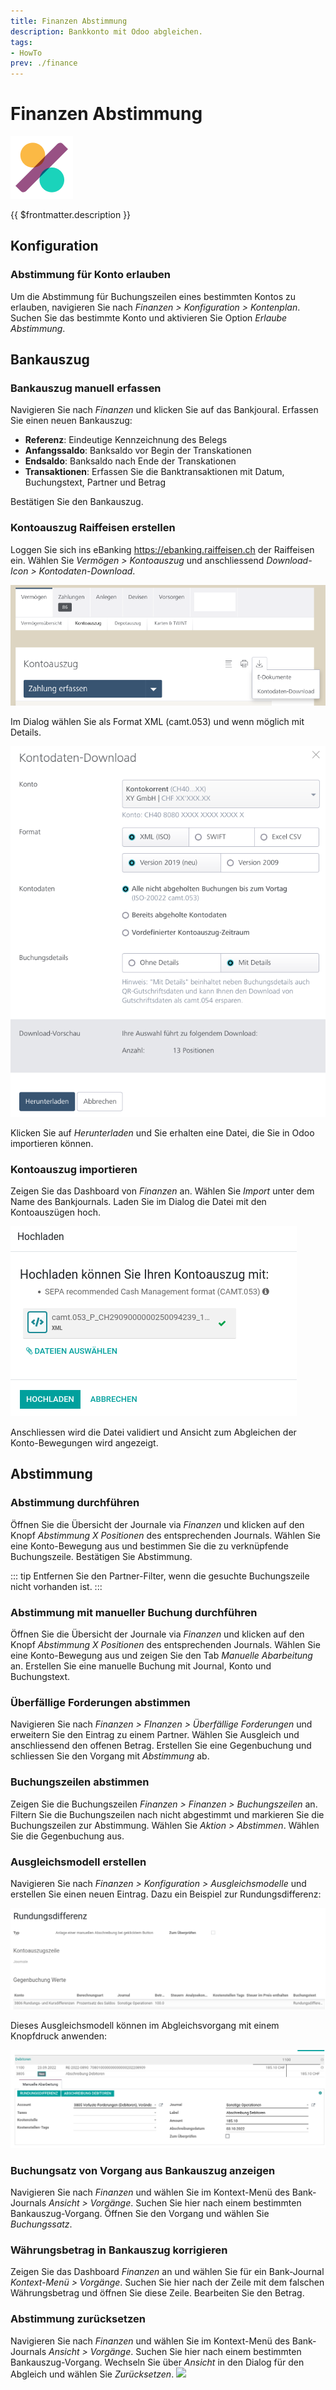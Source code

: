 ```yaml
---
title: Finanzen Abstimmung
description: Bankkonto mit Odoo abgleichen.
tags:
- HowTo
prev: ./finance
---
```

# Finanzen Abstimmung
![icons_odoo_account_accountant](attachments/icons_odoo_account_accountant.png)

{{ $frontmatter.description }}

## Konfiguration

### Abstimmung für Konto erlauben

Um die Abstimmung für Buchungszeilen eines bestimmten Kontos zu erlauben, navigieren Sie nach *Finanzen > Konfiguration > Kontenplan*. Suchen Sie das bestimmte Konto und aktivieren Sie Option *Erlaube Abstimmung*.

## Bankauszug

### Bankauszug manuell erfassen

Navigieren Sie nach *Finanzen* und klicken Sie auf das Bankjoural. Erfassen Sie einen neuen Bankauszug:

* **Referenz**: Eindeutige Kennzeichnung des Belegs
* **Anfangssaldo**: Banksaldo vor Begin der Transkationen
* **Endsaldo**: Banksaldo nach Ende der Transkationen
* **Transaktionen**: Erfassen Sie die Banktransaktionen mit Datum, Buchungstext, Partner und Betrag

Bestätigen Sie den Bankauszug.

### Kontoauszug Raiffeisen erstellen

Loggen Sie sich ins eBanking <https://ebanking.raiffeisen.ch> der Raiffeisen ein. Wählen Sie *Vermögen > Kontoauszug* und anschliessend *Download-Icon > Kontodaten-Download*.

![](attachments/Finance%20Reconcile%20eBanking%20Kontodaten%20Raiffeisen.png)

Im Dialog wählen Sie als Format XML (camt.053) und wenn möglich mit Details.

![](attachments/Finance%20Reconcile%20Kontodaten-Download%20Raiffeisen.png)

Klicken Sie auf *Herunterladen* und Sie erhalten eine Datei, die Sie in Odoo importieren können.

### Kontoauszug importieren

Zeigen Sie das Dashboard von *Finanzen* an. Wählen Sie *Import* unter dem Name des Bankjournals. Laden Sie im Dialog die Datei mit den Kontoauszügen hoch.

![](attachments/Finanzen%20Kontoauszug%20importieren.png)

Anschliessen wird die Datei validiert und Ansicht zum Abgleichen der Konto-Bewegungen wird angezeigt.

## Abstimmung

### Abstimmung durchführen

Öffnen Sie die Übersicht der Journale via *Finanzen* und klicken auf den Knopf *Abstimmung X Positionen* des entsprechenden Journals. Wählen Sie eine Konto-Bewegung aus und bestimmen Sie die zu verknüpfende Buchungszeile. Bestätigen Sie Abstimmung.

::: tip
Entfernen Sie den Partner-Filter, wenn die gesuchte Buchungszeile nicht vorhanden ist.
:::

### Abstimmung mit manueller Buchung durchführen

Öffnen Sie die Übersicht der Journale via *Finanzen* und klicken auf den Knopf *Abstimmung X Positionen* des entsprechenden Journals. Wählen Sie eine Konto-Bewegung aus und zeigen Sie den Tab *Manuelle Abarbeitung* an. Erstellen Sie eine manuelle Buchung mit Journal, Konto und Buchungstext.

### Überfällige Forderungen abstimmen

Navigieren Sie nach *Finanzen > FInanzen > Überfällige Forderungen* und erweitern Sie den Eintrag zu einem Partner. Wählen Sie Ausgleich und anschliessend den offenen Betrag. Erstellen Sie eine Gegenbuchung und schliessen Sie den Vorgang mit *Abstimmung* ab.

### Buchungszeilen abstimmen

Zeigen Sie die Buchungszeilen *Finanzen > Finanzen > Buchungszeilen* an. Filtern Sie die Buchungszeilen nach nicht abgestimmt und markieren Sie die Buchungszeilen zur Abstimmung. Wählen Sie *Aktion > Abstimmen*. Wählen Sie die Gegenbuchung aus.

### Ausgleichsmodell erstellen

Navigieren Sie nach *Finanzen > Konfiguration > Ausgleichsmodelle* und erstellen Sie einen neuen Eintrag. Dazu ein Beispiel zur Rundungsdifferenz:

![](attachments/Finanzen%20Abstimmung%20Rundungsdifferenz.png)

Dieses Ausgleichsmodell können im Abgleichsvorgang mit einem Knopfdruck anwenden:

![](attachments/Finanzen%20Abstimmung%20Ausgleichsmodell%20anwenden.png)

### Buchungsatz von Vorgang aus Bankauszug anzeigen

Navigieren Sie nach *Finanzen* und wählen Sie im Kontext-Menü des Bank-Journals *Ansicht > Vorgänge*. Suchen Sie hier nach einem bestimmten Bankauszug-Vorgang. Öffnen Sie den Vorgang und wählen Sie *Buchungssatz*.

### Währungsbetrag in Bankauszug korrigieren

Zeigen Sie das Dashboard *Finanzen* an und wählen Sie für ein Bank-Journal *Kontext-Menü > Vorgänge*. Suchen Sie hier nach der Zeile mit dem falschen Währungsbetrag und öffnen Sie diese Zeile. Bearbeiten Sie den Betrag.

### Abstimmung zurücksetzen

Navigieren Sie nach *Finanzen* und wählen Sie im Kontext-Menü des Bank-Journals *Ansicht > Vorgänge*. Suchen Sie hier nach einem bestimmten Bankauszug-Vorgang. Wechseln Sie über *Ansicht* in den Dialog für den Abgleich und wählen Sie *Zurücksetzen*.
![](attachments/Abstimmung%20zurücksetzen.gif)